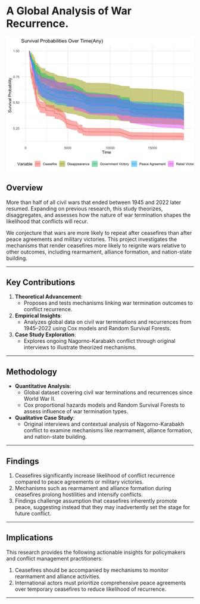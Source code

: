 # **A Global Analysis of War Recurrence.**

![Random Survival Forest Banner](RandomSurvivalForest.png)

## **Overview**  
More than half of all civil wars that ended between 1945 and 2022 later resumed. Expanding on previous research, this study theorizes, disaggregates, and assesses how the nature of war termination shapes the likelihood that conflicts will recur.  

We conjecture that wars are more likely to repeat after ceasefires than after peace agreements and military victories. This project investigates the mechanisms that render ceasefires more likely to reignite wars relative to other outcomes, including rearmament, alliance formation, and nation-state building.

---

## **Key Contributions**  
1. **Theoretical Advancement**:  
   - Proposes and tests mechanisms linking war termination outcomes to conflict recurrence.  
2. **Empirical Insights**:  
   - Analyzes global data on civil war terminations and recurrences from 1945–2022 using Cox models and Random Survival Forests.  
3. **Case Study Exploration**:  
   - Explores ongoing Nagorno-Karabakh conflict through original interviews to illustrate theorized mechanisms.  

---

## **Methodology**  
- **Quantitative Analysis**:  
  - Global dataset covering civil war terminations and recurrences since World War II.  
  - Cox proportional hazards models and Random Survival Forests to assess influence of war termination types.  
- **Qualitative Case Study**:  
  - Original interviews and contextual analysis of Nagorno-Karabakh conflict to examine mechanisms like rearmament, alliance formation, and nation-state building.  

---

## **Findings**  
1. Ceasefires significantly increase likelihood of conflict recurrence compared to peace agreements or military victories.  
2. Mechanisms such as rearmament and alliance formation during ceasefires prolong hostilities and intensify conflicts.  
3. Findings challenge assumption that ceasefires inherently promote peace, suggesting instead that they may inadvertently set the stage for future conflict.  

---

## **Implications**  
This research provides the following actionable insights for policymakers and conflict management practitioners:  
1. Ceasefires should be accompanied by mechanisms to monitor rearmament and alliance activities.  
2. International actors must prioritize comprehensive peace agreements over temporary ceasefires to reduce likelihood of recurrence.  

---
